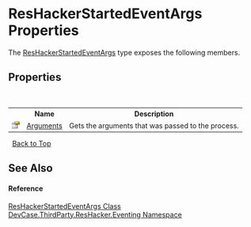 # ResHackerStartedEventArgs Properties
 

The <a href="T_DevCase_ThirdParty_ResHacker_Eventing_ResHackerStartedEventArgs">ResHackerStartedEventArgs</a> type exposes the following members.


## Properties
&nbsp;<table><tr><th></th><th>Name</th><th>Description</th></tr><tr><td>![Public property](media/pubproperty.gif "Public property")</td><td><a href="P_DevCase_ThirdParty_ResHacker_Eventing_ResHackerStartedEventArgs_Arguments">Arguments</a></td><td>
Gets the arguments that was passed to the process.</td></tr></table>&nbsp;
<a href="#reshackerstartedeventargs-properties">Back to Top</a>

## See Also


#### Reference
<a href="T_DevCase_ThirdParty_ResHacker_Eventing_ResHackerStartedEventArgs">ResHackerStartedEventArgs Class</a><br /><a href="N_DevCase_ThirdParty_ResHacker_Eventing">DevCase.ThirdParty.ResHacker.Eventing Namespace</a><br />